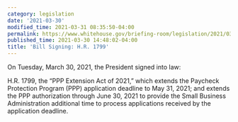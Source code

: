 ```yaml
---
category: legislation
date: '2021-03-30'
modified_time: 2021-03-31 08:35:50-04:00
permalink: https://www.whitehouse.gov/briefing-room/legislation/2021/03/30/press-release-bill-signing-h-r-1799/
published_time: 2021-03-30 14:48:02-04:00
title: 'Bill Signing: H.R. 1799'
---
```

 
On Tuesday, March 30, 2021, the President signed into law:

H.R. 1799, the “PPP Extension Act of 2021,” which extends the Paycheck
Protection Program (PPP) application deadline to May 31, 2021; and
extends the PPP authorization through June 30, 2021 to provide the Small
Business Administration additional time to process applications received
by the application deadline.
